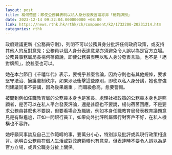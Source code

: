 ```yaml
---
layout: post
title: 楊何蓓茵：即使公務員表明以私人身分發表言論亦非「絕對牌照」
date: 2023-12-14 09:22:04.000000000 +08:00
link: https://news.rthk.hk/rthk/ch/component/k2/1732200-20231214.htm
categories: rthk
---
```


政府建議更新《公務員守則》，列明不可以公務員身分批評任何政府政策，或支持其他人的反對意見；公務員以個人身分表達意見亦須避免令人誤以為是官方立場。公務員事務局局長楊何蓓茵說，即使公務員表明以私人身分發表言論，也不是「絕對牌照」，說甚麼也可以。

她在本台節目《千禧年代》表示，要視乎甚麼言論，因為守則也有其他規條，要求堅守法治、擁護憲制秩序，如果涉及衝擊這些原則，即使以私人身分講，她也會強烈建議同事不要講，因為後果嚴重 ，而職級愈高，愈要警惕。

被問到例如任職教育局的公務員本身也是家長、處理社福政策的公務員本身也是照顧者，是否可以在私人平台發表評論，還是甚麼也不要說，楊何蓓茵回應，不是要求公務員甚麼也不要說，但要看場合及職級，例如本身任職教育局發表教育議題意見是有點尷尬，正如一間銀行員工，如果向外批評所屬銀行對客戶不好，在私人機構也不容許。

她呼籲同事談及自己工作範疇的事，要萬分小心，特別涉及批評或與現行政策相違背。她明白公務員在個人生活或對政府範疇也有意見，但表達時不要令人誤以為是官方立場，或與公職身分扯上關係。

